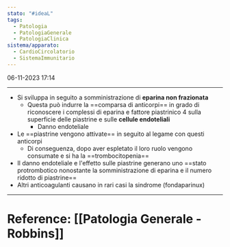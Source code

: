```yaml
---
stato: "#ideaL"
tags:
  - Patologia
  - PatologiaGenerale
  - PatologiaClinica
sistema/apparato:
  - CardioCircolatorio
  - SistemaImmunitario
---
```

06-11-2023 17:14

--- 

- Si sviluppa in seguito a somministrazione di **eparina non frazionata**
	- Questa può indurre la ==comparsa di anticorpi== in grado di riconoscere i complessi di eparina e fattore piastrinico 4 sulla superficie delle piastrine e sulle **cellule endoteliali**
		- Danno endoteliale
- Le ==piastrine vengono attivate== in seguito al legame con questi anticorpi
	- Di conseguenza, dopo aver espletato il loro ruolo vengono consumate e si ha la ==trombocitopenia==
- Il danno endoteliale e l'effetto sulle piastrine generano uno ==stato protrombotico nonostante la somministrazione di eparina e il numero ridotto di piastrine==
- Altri anticoagulanti causano in rari casi la sindrome (fondaparinux)



--- 
# Reference: [[Patologia Generale - Robbins]]
